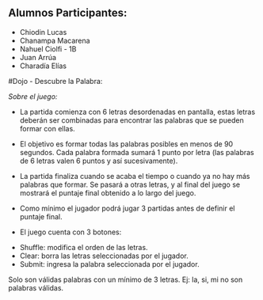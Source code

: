 ## Alumnos Participantes:
- Chiodin Lucas
- Chanampa Macarena
- Nahuel Ciolfi - 1B
- Juan Arrúa
- Charadía Elías



#Dojo - Descubre la Palabra: 

*Sobre el juego:*


- La partida comienza con 6  letras desordenadas en pantalla, estas letras deberán ser combinadas para encontrar las palabras que se pueden formar con ellas.
- El objetivo es formar todas las palabras posibles en menos de 90 segundos. Cada palabra formada sumará 1 punto por letra (las palabras de 6 letras valen 6 puntos y así sucesivamente).
- La partida finaliza cuando se acaba el tiempo o cuando ya no hay más palabras que formar. Se pasará a otras letras, y al final del juego se mostrará el puntaje final obtenido a lo largo del juego.
- Como mínimo el jugador podrá jugar 3 partidas antes de definir el puntaje final.


- El juego cuenta con 3 botones:
* Shuffle: modifica el orden de las letras.
* Clear: borra las letras seleccionadas por el jugador.
* Submit: ingresa la palabra seleccionada por el jugador.

Solo son válidas palabras con un mínimo de 3 letras. Ej: la, si, mi no son palabras válidas.



